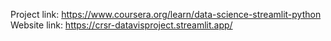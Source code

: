 Project link: https://www.coursera.org/learn/data-science-streamlit-python
Website link: https://crsr-datavisproject.streamlit.app/
